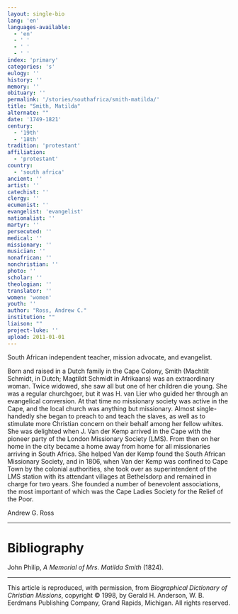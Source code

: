 ```yaml
---
layout: single-bio
lang: 'en'
languages-available:
  - 'en'
  - ' '
  - ' '
  - ' '
index: 'primary'
categories: 's'
eulogy: ''
history: ''
memory: ''
obituary: ''
permalink: '/stories/southafrica/smith-matilda/'
title: "Smith, Matilda"
alternate: ""
date: '1749-1821'
century:
  - '19th'
  - '18th'
tradition: 'protestant'
affiliation:
  - 'protestant'
country:
  - 'south africa'
ancient: ''
artist: ''
catechist: ''
clergy: ''
ecumenist: ''
evangelist: 'evangelist'
nationalist: ''
martyr: ''
persecuted: ''
medical: ''
missionary: ''
musician: ''
nonafrican: ''
nonchristian: ''
photo: ''
scholar: ''
theologian: ''
translator: ''
women: 'women'
youth: ''
author: "Ross, Andrew C."
institution: ""
liaison: ""
project-luke: ''
upload: 2011-01-01
---
```




South African independent teacher, mission advocate, and evangelist.

Born and raised in a Dutch family in the Cape Colony, Smith (Machtilt Schmidt, in Dutch; Magtildt Schmidt in Afrikaans) was an extraordinary woman. Twice widowed, she saw all but one of her children die young. She was a regular churchgoer, but it was H. van Lier who guided her through an evangelical conversion. At that time no missionary society was active in the Cape, and the local church was anything but missionary. Almost single-handedly she began to preach to and teach the slaves, as well as to stimulate more Christian concern on their behalf among her fellow whites. She was delighted when J. Van der Kemp arrived in the Cape with the pioneer party of the London Missionary Society (LMS). From then on her home in the city became a home away from home for all missionaries arriving in South Africa. She helped Van der Kemp found the South African Missionary Society, and in 1806, when Van der Kemp was confined to Cape Town by the colonial authorities, she took over as superintendent of the LMS station with its attendant villages at Bethelsdorp and remained in charge for two years. She founded a number of benevolent associations, the most important of which was the Cape Ladies Society for the Relief of the Poor.

Andrew G. Ross

---

# Bibliography

John Philip, *A Memorial of Mrs. Matilda Smith* (1824).

---

This article is reproduced, with permission, from *Biographical Dictionary of Christian Missions*,   copyright &copy; 1998, by Gerald H. Anderson, W. B. Eerdmans Publishing Company, Grand Rapids, Michigan.  All rights reserved.
